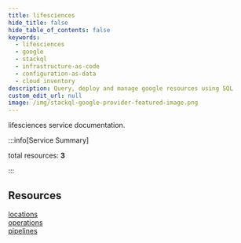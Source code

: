 ```yaml
---
title: lifesciences
hide_title: false
hide_table_of_contents: false
keywords:
  - lifesciences
  - google
  - stackql
  - infrastructure-as-code
  - configuration-as-data
  - cloud inventory
description: Query, deploy and manage google resources using SQL
custom_edit_url: null
image: /img/stackql-google-provider-featured-image.png
---
```


lifesciences service documentation.

:::info[Service Summary]

total resources: __3__  

:::

## Resources
<div class="row">
<div class="providerDocColumn">
<a href="/services/lifesciences/locations/">locations</a><br />
<a href="/services/lifesciences/operations/">operations</a>
</div>
<div class="providerDocColumn">
<a href="/services/lifesciences/pipelines/">pipelines</a>
</div>
</div>